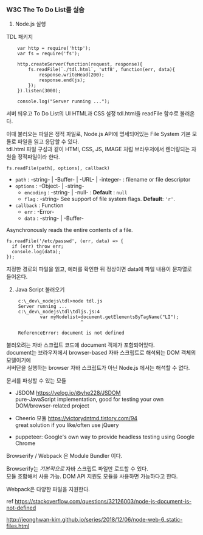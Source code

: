 ### W3C The To Do List를 실습

1. Node.js 실행

TDL 패키지

        var http = require('http');
        var fs = require('fs');

        http.createServer(function(request, response){
            fs.readFile(`./tdl.html`, 'utf8', function(err, data){
                response.writeHead(200);
                response.end(js);
            });
        }).listen(3000);

        console.log("Server running ...");
    
서버 띄우고 To Do List의 UI HTML과 CSS 설정 tdl.html을 readFile 함수로 불러온다.

이때 불러오는 파일은 정적 파일로, Node.js API에 명세되어있는 File System 기본 모듈로 파일을 읽고 응답할 수 있다.<br>
tdl.html 파일 구성과 같이 HTMl, CSS, JS, IMAGE 처럼 브라우저에서 렌더링되는 자원을 정적파일이라 한다.

`fs.readFile(path[, options], callback)`

- `path` : -string- | -Buffer- | -URL- | -integer- : filename or file descriptor
- `options` : -Object- | -string-
	- `encoding` : -string- | -null- : __Default__ : `null`
	- `flag` : -string- See support of file system flags. __Default__: `'r'`.
- `callback` : Function
	- `err` : -Error-
	- `data` : -string- | -Buffer-
	
Asynchronously reads the entire contents of a file.

	fs.readFile('/etc/passwd', (err, data) => {
	  if (err) throw err;
	  console.log(data);
	});
	
지정한 경로의 파일을 읽고, 에러를 확인한 뒤 정상이면 data에 파일 내용이 문자열로 들어온다.

2. Java Script 불러오기

        c:\_dev\_nodejs\tdl>node tdl.js
        Server running ...
        c:\_dev\_nodejs\tdl\tdljs.js:4
                var myNodelist=document.getElementsByTagName("LI");
                               ^

        ReferenceError: document is not defined

불러오려는 자바 스크립트 코드에 document 객체가 포함되어있다.<br>
document는 브라우저에서 browser-based 자바 스크립트로 해석되는 DOM 객체의 모델이기에<br>
서버단을 실행하는 browser 자바 스크립트가 아닌 Node.js 에서는 해석할 수 없다.

문서를 파싱할 수 있는 모듈<br>
- JSDOM https://velog.io/@yhe228/JSDOM<br>
pure-JavaScript implementation, good for testing your own DOM/browser-related project

- Cheerio 모듈 https://victorydntmd.tistory.com/94<br>
great solution if you like/often use jQuery<br>
- puppeteer: Google's own way to provide headless testing using Google Chrome

Browserify / Webpack 은 Module Bundler 이다.

Browserify는 *기본적으로* 자바 스크립트 파일만 로드할 수 있다.<br>
모듈 조합해서 사용 가능. DOM API 지원도 모듈을 사용하면 가능하다고 한다.

Webpack은 다양한 파일을 지원한다.

ref https://stackoverflow.com/questions/32126003/node-js-document-is-not-defined

http://jeonghwan-kim.github.io/series/2018/12/06/node-web-6_static-files.html
